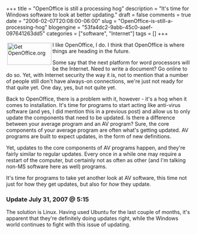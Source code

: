 +++
title = "OpenOffice is still a processing hog"
description = "It's time for Windows software to look at better updating."
draft = false
comments = true
date = "2006-02-07T20:08:00-06:00"
slug = "OpenOffice-is-still-a-processing-hog"
blogengine = "53fa4dc2-9abb-45c0-aaef-097641263dd5"
categories = ["software", "Internet"]
tags = []
+++

<p>
<a href="http://www.openoffice.org"><img style="border: 0px none ; padding: 3px; width: 120px; height: 60px; float: left" src="http://marketing.openoffice.org/art/galleries/marketing/web_buttons/nicu/120x60_5.png" alt="Get OpenOffice.org" title="Get OpenOffice.org" /></a> I like OpenOffice, I do.  I think that OpenOffice is where things are heading in the future.<!--more-->
</p>
<p>
Some say that the next platform for word processors will be the Internet.  Need to write a document?  Go online to do so.  Yet, with Internet security the way it is, not to mention that a number of people still don&#39;t have always-on connections, we&#39;re just not ready for that quite yet.  One day, yes, but not quite yet.<!--adsense-->
</p>
<p>
Back to OpenOffice, there is a problem with it, however - it&#39;s a hog when it comes to installation.  It&#39;s time for programs to start acting like anti-virus software (and yes, I did mention this in a previous post) and allow us to only update the components that need to be updated.  Is there a difference between your average program and an AV program?  Sure, the core components of your average program are often what&#39;s getting updated.  AV programs are built to expect updates, in the form of new definitions.
</p>
<p>
Yet, updates to the core components of AV programs happen, and they&#39;re fairly similar to regular updates.  Every once in a while one may require a restart of the computer, but certainly not as often as other (and I&#39;m talking non-MS software here as well) programs.
</p>
<p>
It&#39;s time for programs to take yet another look at AV software, this time not just for how they get updates, but also for <em>how</em> they update.
</p>
<h3>Update July 31, 2007 @ 5:15<br />
</h3>
<p>
The solution is Linux. Having used Ubuntu for the last couple of months, it&#39;s apparent that they&#39;re definitely doing updates right, while the Windows world continues to fight with this issue of updating. 
</p>

